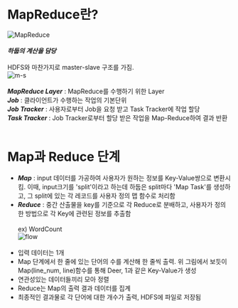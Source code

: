 # MapReduce란?
![MapReduce](https://images.velog.io/images/kimdukbae/post/3777016a-7ad2-43c3-aa36-b765e2fc85d1/image.png)<br><br>
***하둡의 계산을 담당***<br><br>
HDFS와 마찬가지로 master-slave 구조를 가짐.<br>
![m-s](https://img1.daumcdn.net/thumb/R1280x0/?scode=mtistory2&fname=https%3A%2F%2Fblog.kakaocdn.net%2Fdn%2FJH0J5%2FbtqVtceNe9c%2FwTKZ0PCb5FswcSksfPtBq1%2Fimg.png)<br><br>
***MapReduce Layer*** : MapReduce를 수행하기 위한 Layer<br>
***Job*** : 클라이언트가 수행하는 작업의 기본단위<br>
***Job Tracker*** : 사용자로부터 Job을 요청 받고 Task Tracker에 작업 할당<br>
***Task Tracker*** : Job Tracker로부터 할당 받은 작업을 Map-Reduce하여 결과 반환<br><br>

# Map과 Reduce 단계<br>
- ***Map*** : input 데이터를 가공하여 사용자가 원하는 정보를 Key-Value쌍으로 변환시킴. 이때, input크기를 'split'이라고 하는데 하둡은 split마다 'Map Task'를 생성하고, 그 split에 있는 각 레코드를 사용자 정의 맵 함수로 처리함<br>
- ***Reduce*** : 중간 산출물을 key를 기준으로 각 Reduce로 분배하고, 사용자가 정의한 방법으로 각 Key에 관련된 정보를 추출함<br><br>
ex) WordCount<br>
![flow](https://velog.velcdn.com/images%2Fspdlqjfire%2Fpost%2F9188daef-72f9-4658-878f-7ccafefd7ca2%2Fimage.png)<br><br>
- 입력 데이터는 1개<br>
- Map 단계에서 한 줄에 있는 단어의 수를 계산해 한 줄씩 출력. 위 그림에서 보듯이 Map(line_num, line)함수를 통해 Deer, 1과 같은 Key-Value가 생성<br>
- 연관성있는 데이터들끼리 모아 정렬<br>
- Reduce는 Map의 출력 결과 데이터를 집계<br>
- 최종적인 결과물로 각 단어에 대한 개수가 출력, HDFS에 파일로 저장됨